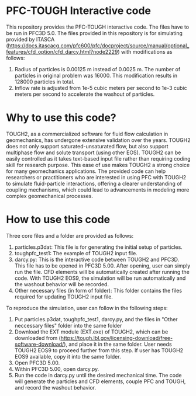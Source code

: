 # PFC-TOUGH Interactive code
This repository provides the PFC-TOUGH interactive code.
The files have to be run in PFC3D 5.0.
The files provided in this repository is for simulating provided by ITASCA (https://docs.itascacg.com/pfc600/pfc/docproject/source/manual/optional_features/cfd_option/cfd_darcy.html?node2229) with modifications as follows:
1. Radius of particles is 0.00125 m instead of 0.0025 m. The number of particles in original problem was 16000. This modification results in 128000 particles in total.
2. Inflow rate is adjusted from 1e-5  cubic meters per second to 1e-3 cubic meters per second to accelerate the washout of particles.

# Why to use this code?
TOUGH2, as a commercialized software for fluid flow calculation in geomechanics, has undergone extensive validation over the years. TOUGH2 does not only support saturated-unsaturated flow, but also support multiphase flow and solute transport (using other EOS). TOUGH2 can be easily controlled as it takes text-based input file rather than requiring coding skill for research purpose. This ease of use makes TOUGH2 a strong choice for many geomechanics applications. The provided code can help researchers or practitioners who are interested in using PFC with TOUGH2 to simulate fluid-particle interactions, offering a clearer understanding of coupling mechanisms, which could lead to advancements in modeling more complex geomechanical processes.

# How to use this code
Three core files and a folder are provided as follows:
1. particles.p3dat: This file is for generating the initial setup of particles.
2. toughpfc_test1: The example of TOUGH2 input file.
3. darcy.py: This is the interactive code between TOUGH2 and PFC3D. This file has to be opened in PFC3D 5.00. After opening, user can simply run the file. CFD elements will be automatically created after running the code. With TOUGH2 EOS9, the simulation will be run automatically and the washout behavior will be recorded.
4. Other necessary files (in form of folder): This folder contains the files required for updating TOUGH2 input file.

To reproduce the simulation, user can follow in the following steps:
1. Put particles.p3dat, toughpfc_test1, darcy.py, and the files in "Other neccessary files" folder into the same folder
2. Download the EXT module (EXT.exe) of TOUGH2, which can be downloaded from (https://tough.lbl.gov/licensing-download/free-software-download/), and place it in the same folder. User needs TOUGH2 EOS9 to proceed further from this step. If user has TOUGH2 EOS9 available, copy it into the same folder.
3. Open PFC3D 5.00.
6. Within PFC3D 5.00, open darcy.py.
7. Run the code in darcy.py until the desired mechanical time. The code will generate the particles and CFD elements, couple PFC and TOUGH, and record the washout behavior.
